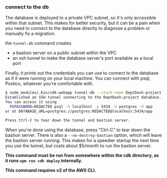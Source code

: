 ### connect to the db

The database is deployed to a private VPC subnet, so it's only accessible within that subnet. This makes for better security, but it can be a pain when you need to connect to the database directly to diagnose a problem or manually fix a migration.

the `tunnel-db` command creates

- a bastion server on a public subnet within the VPC
- an ssh tunnel to make the database server's port available as a local port

Finally, it prints out the credentials you can use to connect to the database as if it were running on your local machine. You can connect with psql, Postico, whatever you're comfortable with.

```bash
$ node_modules/.bin/cdk-webapp tunnel-db --stack-name DeptDash-project
Established an SSH tunnel connecting to the DeptDash-project database.
You can access it using
  PGPASSWORD=REDACTED psql -h localhost -p 5434 -U postgres -d app
or at DATABASE_URL=postgres://postgres:REDACTED@localhost:5434/app

Press Ctrl-C to tear down the tunnel and bastion server.
```

When you're done using the database, press "Ctrl-C" to tear down the bastion server. There is also a `--no-destroy-bastion` option, which will leave the bastion server running. This makes for a speedier startup the next time you use the tunnel, but costs about $5/month to run the bastion server.

**This command must be run from somewhere within the cdk directory, as it runs `npm run cdk deploy` internally.**

**This command requires v2 of the AWS CLI.**
